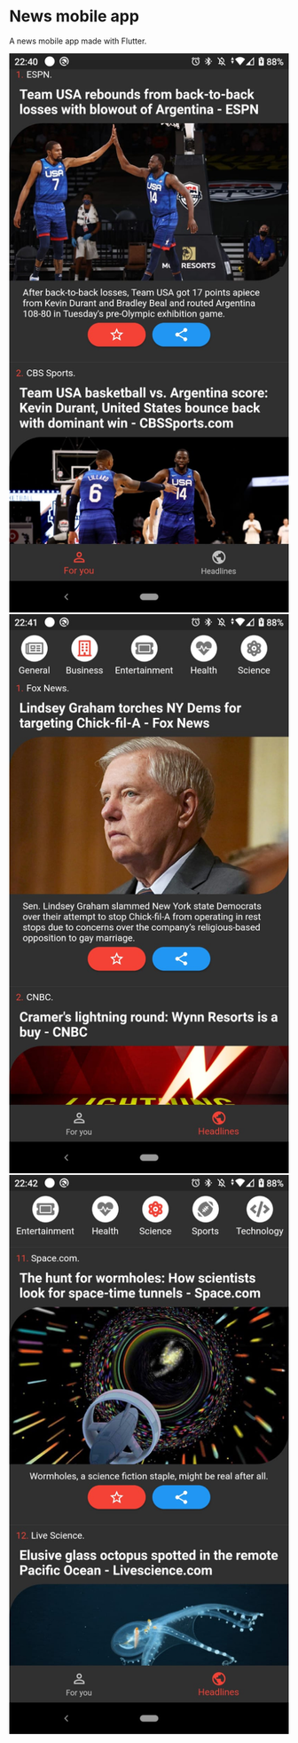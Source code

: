 # News mobile app

A news mobile app made with Flutter.

![alt text](https://github.com/nachov99/newsapp/blob/main/images-readme/for-you.jpeg)
![alt text](https://github.com/nachov99/newsapp/blob/main/images-readme/business.jpeg)
![alt text](https://github.com/nachov99/newsapp/blob/main/images-readme/science.jpeg)
